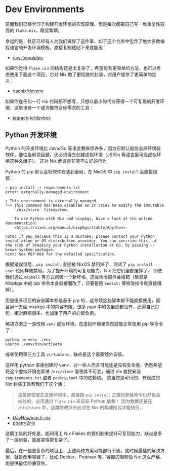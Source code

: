 # Dev Environments

前面我们已经学习了构建开发环境的实现原理，但是每次都要自己写一堆重复性较高的 `flake.nix`，略显繁琐。

幸运的是，社区已经有人为我们做好了这件事，如下这个仓库中包含了绝大多数编程语言的开发环境模板，直接复制粘贴下来就能用：

- [dev-templates](https://github.com/the-nix-way/dev-templates)

如果你觉得 `flake.nix` 的结构还是太复杂了，希望能有更简单的方法，也可以考虑使用下面这个项目，它对 Nix 做了更彻底的封装，对用户提供了更简单的定义：

- [cachix/devenv](https://github.com/cachix/devenv)

如果你连任何一行 nix 代码都不想写，只想以最小的代价获得一个可复现的开发环境，这里也有一个或许能符合你需求的工具：

- [jetpack-io/devbox](https://github.com/jetpack-io/devbox)

## Python 开发环境

Python 的开发环境比 Java/Go 等语言要麻烦许多，因为它默认就往全局环境装软件，要往当前项目装，还必须得先创建虚拟环境（JS/Go 等语言里可没虚拟环境这种幺蛾子）。
这对 Nix 而言是非常不友好的行为。

Python 的 pip 默认会将软件安装到全局，在 NixOS 中 `pip install` 会直接报错：

```shell
› pip install -r requirements.txt
error: externally-managed-environment

× This environment is externally managed
╰─> This command has been disabled as it tries to modify the immutable
    `/nix/store` filesystem.

    To use Python with Nix and nixpkgs, have a look at the online documentation:
    <https://nixos.org/manual/nixpkgs/stable/#python>.

note: If you believe this is a mistake, please contact your Python installation or OS distribution provider. You can override this, at the risk of breaking your Python installation or OS, by passing --break-system-packages.
hint: See PEP 668 for the detailed specification.
```

根据错误信息，`pip install` 直接被 NixOS 禁用掉了，测试了 `pip install --user` 也同样被禁用。为了提升环境的可复现能力，Nix 把它们全部废掉了。
即使我们通过 `mkShell` 等方式创建一个新环境，这些命令照样会报错（猜测是 Nixpkgs 中的 pip 命令本身就被魔改了，只要是跑 `install` 等修改指令就直接嘎掉）。

但是很多项目的安装脚本都是基于 pip 的，这导致这些脚本都不能直接使用，而且另一方面 nixpkgs 中的内容有限，很多 pypi 中的包里边都没有，还得自己打包，相对麻烦很多，也加重了用户的心智负担。

解决方案之一是改用 `venv` 虚拟环境，在虚拟环境里当然就能正常使用 pip 等命令了：

```shell
python -m venv ./env
source ./env/bin/activate
```

或者使用第三方工具 `virtualenv`，缺点是这个需要额外安装。

这样用 python 直接创建的 venv，对一些人而言可能还是没有安全感，仍然希望将这个虚拟环境也弄进 `/nix/store` 里使其不可变，通过 nix 直接安装 `requirements.txt` 或者 `poetry.toml` 中的依赖项。
这当然是可行的，有现成的 Nix 封装工具帮我们干这个活：

> 注意即使是在这俩环境中，直接跑 `pip install` 之类的安装命令仍然是会失败的，必须通过 `flake.nix` 来安装 Python 依赖！
因为数据还是在 `/nix/store` 中，这类修改命令必须在 Nix 的构建阶段才能执行...

- [DavHau/mach-nix](https://github.com/DavHau/mach-nix)
- [poetry2nix](https://github.com/nix-community/poetry2nix)

这俩工具的好处是，能利用上 Nix Flakes 的锁机制来提升可复现能力，缺点是多了一层封装，底层变得更复杂了。


最后，在一些更复杂的项目上，上述两种方案可能都行不通，这时候最佳的解决方案，就是改用容器了，比如 Docker、Podman 等，容器的限制没 Nix 这么严格，能提供最佳的兼容性。
